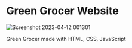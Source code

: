 # Green Grocer Website

![Screenshot 2023-04-12 001301](https://user-images.githubusercontent.com/80860409/231300760-1f4ca236-f4e4-4d03-8ae2-469868702ed1.png)


Green Grocer made with HTML, CSS, JavaScript
